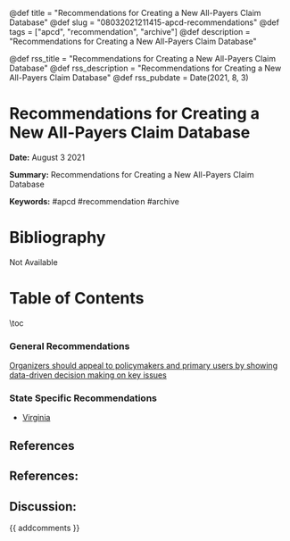 @def title = "Recommendations for Creating a New All-Payers Claim Database"
@def slug = "08032021211415-apcd-recommendations"
@def tags = ["apcd", "recommendation", "archive"]
@def description = "Recommendations for Creating a New All-Payers Claim Database"

@def rss_title = "Recommendations for Creating a New All-Payers Claim Database"
@def rss_description = "Recommendations for Creating a New All-Payers Claim Database"
@def rss_pubdate = Date(2021, 8, 3)


Recommendations for Creating a New All-Payers Claim Database
=========

**Date:** August 3 2021

**Summary:** Recommendations for Creating a New All-Payers Claim Database

**Keywords:** #apcd #recommendation #archive

Bibliography
==========

Not Available

Table of Contents
=========

\toc

### General Recommendations

[Organizers should appeal to policymakers and primary users by showing data-driven decision making on key issues](/08032021205910-establish-apcd.md)

### State Specific Recommendations

  * [Virginia](/08032021211753-virginia-apcd.md)

## References

## References:
## Discussion: 

{{ addcomments }}
